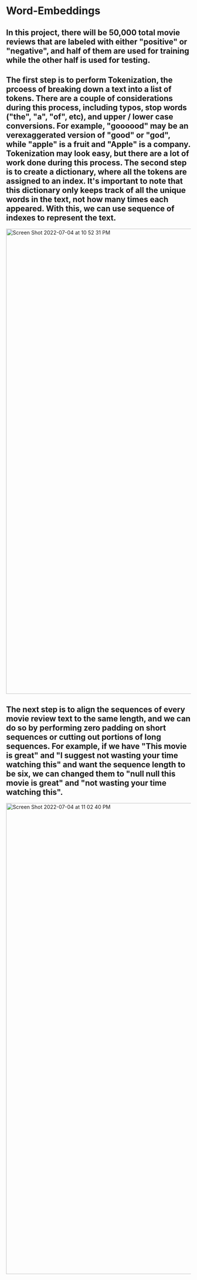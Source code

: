 # Word-Embeddings

## In this project, there will be 50,000 total movie reviews that are labeled with either "positive" or "negative", and half of them are used for training while the other half is used for testing. 

## The first step is to perform Tokenization, the prcoess of breaking down a text into a list of tokens. There are a couple of considerations during this process, including typos, stop words ("the", "a", "of", etc), and upper / lower case conversions. For example, "goooood" may be an verexaggerated version of "good" or "god", while "apple" is a fruit and "Apple" is a company. Tokenization may look easy, but there are a lot of work done during this process. The second step is to create a dictionary, where all the tokens are assigned to an index. It's important to note that this dictionary only keeps track of all the unique words in the text, not how many times each appeared. With this, we can use sequence of indexes to represent the text.
<img width="1266" alt="Screen Shot 2022-07-04 at 10 52 31 PM" src="https://user-images.githubusercontent.com/102645083/177258684-df8a2a60-959a-4d89-8839-3da9a12f2aad.png">

## The next step is to align the sequences of every movie review text to the same length, and we can do so by performing zero padding on short sequences or cutting out portions of long sequences. For example, if we have "This movie is great" and "I suggest not wasting your time watching this" and want the sequence length to be six, we can changed them to "null null this movie is great" and "not wasting your time watching this".
<img width="1282" alt="Screen Shot 2022-07-04 at 11 02 40 PM" src="https://user-images.githubusercontent.com/102645083/177260038-121a8dad-185d-4c21-9b81-e5f28b36c321.png">
